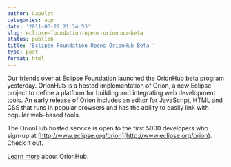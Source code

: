 ```yaml
---
author: Capulet
categories: app
date: '2011-03-22 21:34:53'
slug: eclipse-foundation-opens-orionhub-beta
status: publish
title: 'Eclipse Foundation Opens OrionHub Beta '
type: post
format: html
---
```


Our friends over at Eclipse Foundation launched the OrionHub beta program yesterday. OrionHub is a hosted implementation of Orion, a new Eclipse project to define a platform for building and integrating web development tools. An early release of Orion includes an editor for JavaScript, HTML and CSS that runs in popular browsers and has the ability to easily link with popular web-based tools.

The OrionHub hosted service is open to the first 5000 developers who sign-up at [http://www.eclipse.org/orion](http://www.eclipse.org/orion). Check it out.

[Learn more](http://www.prweb.com/releases/2011/03/prweb5178074.htm) about OrionHub.
